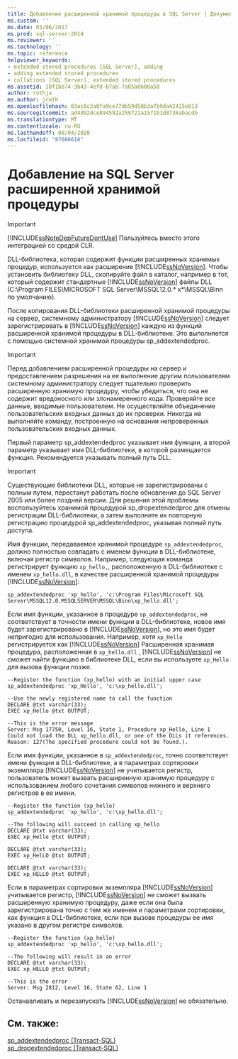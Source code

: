 ```yaml
---
title: Добавление расширенной хранимой процедуры в SQL Server | Документация Майкрософт
ms.custom: ''
ms.date: 03/06/2017
ms.prod: sql-server-2014
ms.reviewer: ''
ms.technology: ''
ms.topic: reference
helpviewer_keywords:
- extended stored procedures [SQL Server], adding
- adding extended stored procedures
- collations [SQL Server], extended stored procedures
ms.assetid: 10f1bb74-3b43-4efd-b7ab-7a85a8600a50
author: rothja
ms.author: jroth
ms.openlocfilehash: 03ac8c2a0fa9ce77db59d50b3a7b9da42415e013
ms.sourcegitcommit: ad4d92dce894592a259721a1571b1d8736abacdb
ms.translationtype: MT
ms.contentlocale: ru-RU
ms.lasthandoff: 08/04/2020
ms.locfileid: "87666616"
---
```

# <a name="adding-an-extended-stored-procedure-to-sql-server"></a>Добавление на SQL Server расширенной хранимой процедуры
    
> [!IMPORTANT]  
>  [!INCLUDE[ssNoteDepFutureDontUse](../../includes/ssnotedepfuturedontuse-md.md)] Пользуйтесь вместо этого интеграцией со средой CLR.  
  
 DLL-библиотека, которая содержит функции расширенных хранимых процедур, используется как расширение [!INCLUDE[ssNoVersion](../../includes/ssnoversion-md.md)]. Чтобы установить библиотеку DLL, скопируйте файл в каталог, например в тот, который содержит стандартные [!INCLUDE[ssNoVersion](../../includes/ssnoversion-md.md)] файлы DLL (C:\Program FILES\MICROSOFT SQL Server\MSSQL12.0.* x*\MSSQL\Binn по умолчанию).  
  
 После копирования DLL-библиотеки расширенной хранимой процедуры на сервер, системному администратору [!INCLUDE[ssNoVersion](../../includes/ssnoversion-md.md)] следует зарегистрировать в [!INCLUDE[ssNoVersion](../../includes/ssnoversion-md.md)] каждую из функций расширенной хранимой процедуры в DLL-библиотеке. Это выполняется с помощью системной хранимой процедуры sp_addextendedproc.  
  
> [!IMPORTANT]  
>  Перед добавлением расширенной процедуры на сервер и предоставлением разрешения на ее выполнение другим пользователям системному администратору следует тщательно проверить расширенную хранимую процедуру, чтобы убедиться, что она не содержит вредоносного или злонамеренного кода.  Проверяйте все данные, вводимые пользователем. Не осуществляйте объединение пользовательских входных данных до их проверки. Никогда не выполняйте команду, построенную на основании непроверенных пользовательских входных данных.  
  
 Первый параметр sp_addextendedproc указывает имя функции, а второй параметр указывает имя DLL-библиотеки, в которой размещается функция. Рекомендуется указывать полный путь DLL.  
  
> [!IMPORTANT]  
>  Существующие библиотеки DLL, которые не зарегистрированы с полным путем, перестанут работать после обновления до SQL Server 2005 или более поздней версии. Для решения этой проблемы воспользуйтесь хранимой процедурой sp_dropextendedproc для отмены регистрации DLL-библиотеки, а затем выполните их повторную регистрацию процедурой sp_addextendedproc, указывая полный путь доступа.  
  
 Имя функции, передаваемое хранимой процедуре `sp_addextendedproc`, должно полностью совпадать с именем функции в DLL-библиотеке, включая регистр символов. Например, следующая команда регистрирует функцию `xp_hello,`, расположенную в DLL-библиотеке с именем `xp_hello.dll`, в качестве расширенной хранимой процедуры [!INCLUDE[ssNoVersion](../../includes/ssnoversion-md.md)]:  
  
```  
sp_addextendedproc 'xp_hello', 'c:\Program Files\Microsoft SQL Server\MSSQL12.0.MSSQLSERVER\MSSQL\Binn\xp_hello.dll';  
```  
  
 Если имя функции, указанное в процедуре `sp_addextendedproc`, не соответствует в точности имени функции в DLL-библиотеке, новое имя будет зарегистрировано в [!INCLUDE[ssNoVersion](../../includes/ssnoversion-md.md)], но это имя будет непригодно для использования. Например, хотя `xp_Hello` регистрируется как [!INCLUDE[ssNoVersion](../../includes/ssnoversion-md.md)] Расширенная хранимая процедура, расположенная в `xp_hello.dll` , [!INCLUDE[ssNoVersion](../../includes/ssnoversion-md.md)] не сможет найти функцию в библиотеке DLL, если вы используете `xp_Hello` для вызова функции позже.  
  
```  
--Register the function (xp_hello) with an initial upper case  
sp_addextendedproc 'xp_Hello', 'c:\xp_hello.dll';  
  
--Use the newly registered name to call the function  
DECLARE @txt varchar(33);  
EXEC xp_Hello @txt OUTPUT;  
  
--This is the error message  
Server: Msg 17750, Level 16, State 1, Procedure xp_Hello, Line 1  
Could not load the DLL xp_hello.dll, or one of the DLLs it references. Reason: 127(The specified procedure could not be found.).  
```  
  
 Если имя функции, указанное в `sp_addextendedproc`, точно соответствует имени функции в DLL-библиотеке, а в параметрах сортировки экземпляра [!INCLUDE[ssNoVersion](../../includes/ssnoversion-md.md)] не учитывается регистр, пользователь может вызвать расширенную хранимую процедуру с использованием любого сочетания символов нижнего и верхнего регистров в ее имени.  
  
```  
--Register the function (xp_hello)  
sp_addextendedproc 'xp_hello', 'c:\xp_hello.dll';  
  
--The following will succeed in calling xp_hello  
DECLARE @txt varchar(33);  
EXEC xp_Hello @txt OUTPUT;  
  
DECLARE @txt varchar(33);  
EXEC xp_HelLO @txt OUTPUT;  
  
DECLARE @txt varchar(33);  
EXEC xp_HELLO @txt OUTPUT;  
```  
  
 Если в параметрах сортировки экземпляра [!INCLUDE[ssNoVersion](../../includes/ssnoversion-md.md)] учитывается регистр, [!INCLUDE[ssNoVersion](../../includes/ssnoversion-md.md)] не сможет вызвать расширенную хранимую процедуру, даже если она была зарегистрирована точно с тем же именем и параметрами сортировки, как функция в DLL-библиотеке, если при вызове процедуры ее имя указано в другом регистре символов.  
  
```  
--Register the function (xp_hello)  
sp_addextendedproc 'xp_hello', 'c:\xp_hello.dll';  
  
--The following will result in an error  
DECLARE @txt varchar(33);  
EXEC xp_HELLO @txt OUTPUT;  
  
--This is the error  
Server: Msg 2812, Level 16, State 62, Line 1  
```  
  
 Останавливать и перезапускать [!INCLUDE[ssNoVersion](../../includes/ssnoversion-md.md)] не обязательно.  
  
## <a name="see-also"></a>См. также:  
 [sp_addextendedproc &#40;Transact-SQL&#41;](/sql/relational-databases/system-stored-procedures/sp-addextendedproc-transact-sql)   
 [sp_dropextendedproc (Transact-SQL)](/sql/relational-databases/system-stored-procedures/sp-dropextendedproc-transact-sql)  
  
  
